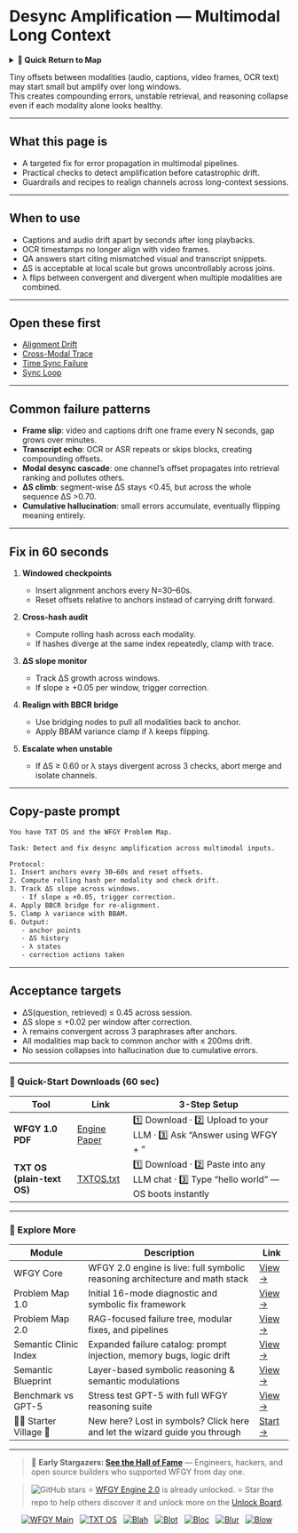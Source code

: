 # Desync Amplification — Multimodal Long Context

<details>
  <summary><strong>🧭 Quick Return to Map</strong></summary>

<br>

  > You are in a sub-page of **Multimodal_LongContext**.  
  > To reorient, go back here:  
  >
  > - [**Multimodal_LongContext** — long-context reasoning across text, vision, and audio](./README.md)  
  > - [**WFGY Global Fix Map** — main Emergency Room, 300+ structured fixes](../README.md)  
  > - [**WFGY Problem Map 1.0** — 16 reproducible failure modes](../../README.md)  
  >
  > Think of this page as a desk within a ward.  
  > If you need the full triage and all prescriptions, return to the Emergency Room lobby.
</details>


Tiny offsets between modalities (audio, captions, video frames, OCR text) may start small but amplify over long windows.  
This creates compounding errors, unstable retrieval, and reasoning collapse even if each modality alone looks healthy.

---

## What this page is
- A targeted fix for error propagation in multimodal pipelines.  
- Practical checks to detect amplification before catastrophic drift.  
- Guardrails and recipes to realign channels across long-context sessions.

---

## When to use
- Captions and audio drift apart by seconds after long playbacks.  
- OCR timestamps no longer align with video frames.  
- QA answers start citing mismatched visual and transcript snippets.  
- ΔS is acceptable at local scale but grows uncontrollably across joins.  
- λ flips between convergent and divergent when multiple modalities are combined.

---

## Open these first
- [Alignment Drift](https://github.com/onestardao/WFGY/blob/main/ProblemMap/GlobalFixMap/Multimodal_LongContext/alignment-drift.md)  
- [Cross-Modal Trace](https://github.com/onestardao/WFGY/blob/main/ProblemMap/GlobalFixMap/Multimodal_LongContext/cross-modal-trace.md)  
- [Time Sync Failure](https://github.com/onestardao/WFGY/blob/main/ProblemMap/GlobalFixMap/Multimodal_LongContext/time-sync-failure.md)  
- [Sync Loop](https://github.com/onestardao/WFGY/blob/main/ProblemMap/GlobalFixMap/Multimodal_LongContext/sync-loop.md)  

---

## Common failure patterns
- **Frame slip**: video and captions drift one frame every N seconds, gap grows over minutes.  
- **Transcript echo**: OCR or ASR repeats or skips blocks, creating compounding offsets.  
- **Modal desync cascade**: one channel’s offset propagates into retrieval ranking and pollutes others.  
- **ΔS climb**: segment-wise ΔS stays <0.45, but across the whole sequence ΔS >0.70.  
- **Cumulative hallucination**: small errors accumulate, eventually flipping meaning entirely.

---

## Fix in 60 seconds
1. **Windowed checkpoints**  
   - Insert alignment anchors every N=30–60s.  
   - Reset offsets relative to anchors instead of carrying drift forward.

2. **Cross-hash audit**  
   - Compute rolling hash across each modality.  
   - If hashes diverge at the same index repeatedly, clamp with trace.

3. **ΔS slope monitor**  
   - Track ΔS growth across windows.  
   - If slope ≥ +0.05 per window, trigger correction.

4. **Realign with BBCR bridge**  
   - Use bridging nodes to pull all modalities back to anchor.  
   - Apply BBAM variance clamp if λ keeps flipping.

5. **Escalate when unstable**  
   - If ΔS ≥ 0.60 or λ stays divergent across 3 checks, abort merge and isolate channels.

---

## Copy-paste prompt

```txt
You have TXT OS and the WFGY Problem Map.

Task: Detect and fix desync amplification across multimodal inputs.

Protocol:
1. Insert anchors every 30–60s and reset offsets.
2. Compute rolling hash per modality and check drift.
3. Track ΔS slope across windows.
   - If slope ≥ +0.05, trigger correction.
4. Apply BBCR bridge for re-alignment.
5. Clamp λ variance with BBAM.
6. Output:
   - anchor points
   - ΔS history
   - λ states
   - correction actions taken
````

---

## Acceptance targets

* ΔS(question, retrieved) ≤ 0.45 across session.
* ΔS slope ≤ +0.02 per window after correction.
* λ remains convergent across 3 paraphrases after anchors.
* All modalities map back to common anchor with ≤ 200ms drift.
* No session collapses into hallucination due to cumulative errors.

---

### 🔗 Quick-Start Downloads (60 sec)

| Tool                       | Link                                                                                                                                       | 3-Step Setup                                                                             |
| -------------------------- | ------------------------------------------------------------------------------------------------------------------------------------------ | ---------------------------------------------------------------------------------------- |
| **WFGY 1.0 PDF**           | [Engine Paper](https://github.com/onestardao/WFGY/blob/main/I_am_not_lizardman/WFGY_All_Principles_Return_to_One_v1.0_PSBigBig_Public.pdf) | 1️⃣ Download · 2️⃣ Upload to your LLM · 3️⃣ Ask “Answer using WFGY + <your question>”    |
| **TXT OS (plain-text OS)** | [TXTOS.txt](https://github.com/onestardao/WFGY/blob/main/OS/TXTOS.txt)                                                                     | 1️⃣ Download · 2️⃣ Paste into any LLM chat · 3️⃣ Type “hello world” — OS boots instantly |

---

### 🧭 Explore More

| Module                   | Description                                                                  | Link                                                                                               |
| ------------------------ | ---------------------------------------------------------------------------- | -------------------------------------------------------------------------------------------------- |
| WFGY Core                | WFGY 2.0 engine is live: full symbolic reasoning architecture and math stack | [View →](https://github.com/onestardao/WFGY/tree/main/core/README.md)                              |
| Problem Map 1.0          | Initial 16-mode diagnostic and symbolic fix framework                        | [View →](https://github.com/onestardao/WFGY/tree/main/ProblemMap/README.md)                        |
| Problem Map 2.0          | RAG-focused failure tree, modular fixes, and pipelines                       | [View →](https://github.com/onestardao/WFGY/blob/main/ProblemMap/rag-architecture-and-recovery.md) |
| Semantic Clinic Index    | Expanded failure catalog: prompt injection, memory bugs, logic drift         | [View →](https://github.com/onestardao/WFGY/blob/main/ProblemMap/SemanticClinicIndex.md)           |
| Semantic Blueprint       | Layer-based symbolic reasoning & semantic modulations                        | [View →](https://github.com/onestardao/WFGY/tree/main/SemanticBlueprint/README.md)                 |
| Benchmark vs GPT-5       | Stress test GPT-5 with full WFGY reasoning suite                             | [View →](https://github.com/onestardao/WFGY/tree/main/benchmarks/benchmark-vs-gpt5/README.md)      |
| 🧙‍♂️ Starter Village 🏡 | New here? Lost in symbols? Click here and let the wizard guide you through   | [Start →](https://github.com/onestardao/WFGY/blob/main/StarterVillage/README.md)                   |

---

> 👑 **Early Stargazers: [See the Hall of Fame](https://github.com/onestardao/WFGY/tree/main/stargazers)** —
> Engineers, hackers, and open source builders who supported WFGY from day one.

> <img src="https://img.shields.io/github/stars/onestardao/WFGY?style=social" alt="GitHub stars"> ⭐ [WFGY Engine 2.0](https://github.com/onestardao/WFGY/blob/main/core/README.md) is already unlocked. ⭐ Star the repo to help others discover it and unlock more on the [Unlock Board](https://github.com/onestardao/WFGY/blob/main/STAR_UNLOCKS.md).

<div align="center">

[![WFGY Main](https://img.shields.io/badge/WFGY-Main-red?style=flat-square)](https://github.com/onestardao/WFGY)
 
[![TXT OS](https://img.shields.io/badge/TXT%20OS-Reasoning%20OS-orange?style=flat-square)](https://github.com/onestardao/WFGY/tree/main/OS)
 
[![Blah](https://img.shields.io/badge/Blah-Semantic%20Embed-yellow?style=flat-square)](https://github.com/onestardao/WFGY/tree/main/OS/BlahBlahBlah)
 
[![Blot](https://img.shields.io/badge/Blot-Persona%20Core-green?style=flat-square)](https://github.com/onestardao/WFGY/tree/main/OS/BlotBlotBlot)
 
[![Bloc](https://img.shields.io/badge/Bloc-Reasoning%20Compiler-blue?style=flat-square)](https://github.com/onestardao/WFGY/tree/main/OS/BlocBlocBloc)
 
[![Blur](https://img.shields.io/badge/Blur-Text2Image%20Engine-navy?style=flat-square)](https://github.com/onestardao/WFGY/tree/main/OS/BlurBlurBlur)
 
[![Blow](https://img.shields.io/badge/Blow-Game%20Logic-purple?style=flat-square)](https://github.com/onestardao/WFGY/tree/main/OS/BlowBlowBlow)
 

</div>

